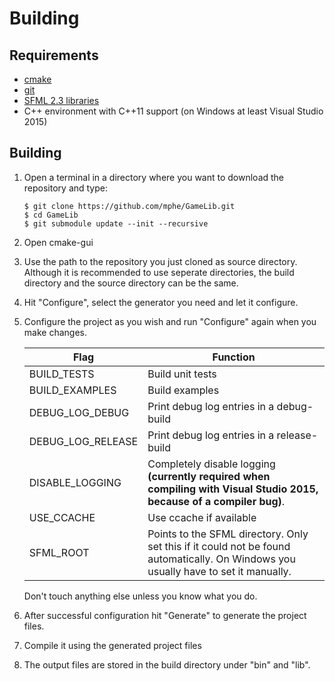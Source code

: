 # Building
## Requirements
- [cmake](https://cmake.org)
- [git](https://git-scm.com/)
- [SFML 2.3 libraries](http://www.sfml-dev.org/)
- C++ environment with C++11 support (on Windows at least Visual Studio 2015)

## Building
1. Open a terminal in a directory where you want to download the repository and type:

    ```shell
    $ git clone https://github.com/mphe/GameLib.git
    $ cd GameLib
    $ git submodule update --init --recursive
    ```

2. Open cmake-gui

3. Use the path to the repository you just cloned as source directory. Although it is recommended to use seperate directories, the build directory and the source directory can be the same.

4. Hit "Configure", select the generator you need and let it configure.

6. Configure the project as you wish and run "Configure" again when you make changes.

    Flag                |   Function
    --------------------|-------------------------------------------------
    BUILD_TESTS         |   Build unit tests
    BUILD_EXAMPLES      |   Build examples
    DEBUG_LOG_DEBUG     |   Print debug log entries in a debug-build
    DEBUG_LOG_RELEASE   |   Print debug log entries in a release-build
    DISABLE_LOGGING     |   Completely disable logging **(currently required when compiling with Visual Studio 2015, because of a compiler bug)**.
    USE_CCACHE          |   Use ccache if available
    SFML_ROOT           |   Points to the SFML directory. Only set this if it could not be found automatically. On Windows you usually have to set it manually.

    Don't touch anything else unless you know what you do.

7. After successful configuration hit "Generate" to generate the project files.

8. Compile it using the generated project files

9. The output files are stored in the build directory under "bin" and "lib".
